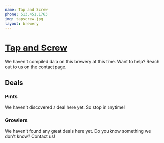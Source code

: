 ```yaml
---
name: Tap and Screw
phone: 513.451.1763
img: tapscrew.jpg
layout: brewery
---
```


# [Tap and Screw](http://www.tapandscrew.com/) #

We haven't compiled data on this brewery at this time. Want to help? Reach out to us on the contact page.

## Deals ##

### Pints ###

We haven't discovered a deal here yet. So stop in anytime!

### Growlers ###

We haven't found any great deals here yet. Do you know something we don't know? Contact us!










    
